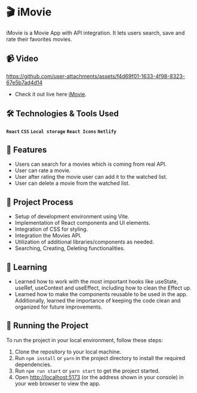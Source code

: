 # 🎬 iMovie

iMovie is a Movie App with API integration. It lets users search, save and rate their favorites movies.

## 📹 Video

https://github.com/user-attachments/assets/f4d69f01-1633-4f98-8323-67e5b7ad4d14

- Check it out live here [iMovie](https://imovie-walid.netlify.app).

## 🛠️ Technologies & Tools Used

**`React`**  **`CSS`** **`Local storage`** **`React Icons`** **`Netlify`**

## 👾 Features

- Users can search for a movies which is coming from real API.
- User can rate a movie.
- User after rating the movie user can add it to the watched list.
- User can delete a movie from the watched list.

## 🔄 Project Process

- Setup of development environment using Vite.
- Implementation of React components and UI elements.
- Integration of CSS for styling.
- Integration the Movies API.
- Utilization of additional libraries/components as needed.
- Searching, Creating, Deleting functionalities.

## 🎯 Learning

- Learned how to work with the most important hooks like useState, useRef, useContext and useEffect, including how to clean the Effect up.
- Learned how to make the components reusable to be used in the app. Additionally, learned the importance of keeping the code clean and organized for future improvements.

## 🚦 Running the Project

To run the project in your local environment, follow these steps:

1. Clone the repository to your local machine.
2. Run `npm install` or `yarn` in the project directory to install the required dependencies.
3. Run `npm run start` or `yarn start` to get the project started.
4. Open [http://localhost:5173](http://localhost:5173) (or the address shown in your console) in your web browser to view the app.